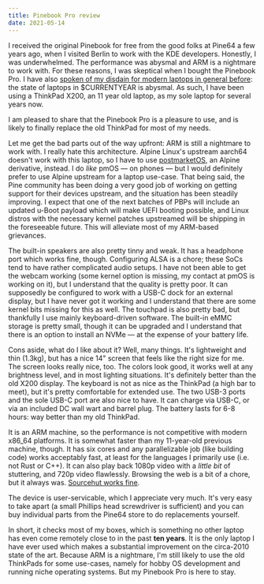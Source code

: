 ```yaml
---
title: Pinebook Pro review
date: 2021-05-14
---
```


I received the original Pinebook for free from the good folks at Pine64 a few
years ago, when I visited Berlin to work with the KDE developers. Honestly, I
was underwhelmed. The performance was abysmal and ARM is a nightmare to work
with. For these reasons, I was skeptical when I bought the Pinebook Pro. I have
also [spoken of my disdain for modern laptops in general before][0]: the state
of laptops in $CURRENTYEAR is abysmal. As such, I have been using a ThinkPad
X200, an 11 year old laptop, as my sole laptop for several years now.

[0]: https://drewdevault.com/2020/02/18/Fucking-laptops.html

I am pleased to share that the Pinebook Pro is a pleasure to use, and is likely
to finally replace the old ThinkPad for most of my needs.

Let me get the bad parts out of the way upfront: ARM is still a nightmare to
work with. I really hate this architecture. Alpine Linux's upstream aarch64
doesn't work with this laptop, so I have to use [postmarketOS][1], an Alpine
derivative, instead. I do *like* pmOS &mdash; on phones &mdash; but I would
definitely prefer to use Alpine upstream for a laptop use-case.  That being
said, the Pine community has been doing a very good job of working on getting
support for their devices upstream, and the situation has been steadily
improving. I expect that one of the next batches of PBPs will include an updated
u-Boot payload which will make UEFI booting possible, and Linux distros with the
necessary kernel patches upstreamed will be shipping in the foreseeable future.
This will alleviate most
of my ARM-based grievances.

[1]: http://postmarketos.org

The built-in speakers are also pretty tinny and weak. It has a headphone port
which works fine, though. Configuring ALSA is a chore; these SoCs tend to have
rather complicated audio setups. I have not been able to get the webcam working
(some kernel option is missing, my contact at pmOS is working on it), but I
understand that the quality is pretty poor. It can supposedly be configured to
work with a USB-C dock for an external display, but I have never got it working
and I understand that there are some kernel bits missing for this as well. The
touchpad is also pretty bad, but thankfully I use mainly keyboard-driven
software. The built-in eMMC storage is pretty small, though it can be upgraded
and I understand that there is an option to install an NVMe &mdash; at the
expense of your battery life.

Cons aside, what do I like about it? Well, many things. It's lightweight and
thin (1.3kg), but has a nice 14" screen that feels like the right size for me.
The screen looks really nice, too. The colors look good, it works well at any
brightness level, and in most lighting situations. It's definitely better than
the old X200 display. The keyboard is not as nice as the ThinkPad (a high bar to
meet), but it's pretty comfortable for extended use. The two USB-3 ports and the
sole USB-C port are also nice to have. It can charge via USB-C, or via an
included DC wall wart and barrel plug. The battery lasts for 6-8 hours: way
better than my old ThinkPad.

It is an ARM machine, so the performance is not competitive with modern x86_64
platforms. It is somewhat faster than my 11-year-old previous machine, though.
It has six cores and any parallelizable job (like building code) works
acceptably fast, at least for the languages I primarily use (i.e. not Rust or
C++). It can also play back 1080p video with a *little bit* of stuttering, and
720p video flawlessly. Browsing the web is a bit of a chore, but it always was.
[Sourcehut works fine][2].

[2]: https://sourcehut.org/blog/2021-05-08-sourcehut-is-the-fastest-who-cares

The device is user-servicable, which I appreciate very much. It's very easy to
take apart (a small Phillips head screwdriver is sufficient) and you can buy
individual parts from the Pine64 store to do replacements yourself.

In short, it checks most of my boxes, which is something no other laptop has
even come remotely close to in the past **ten years**. It is the only laptop I
have ever used which makes a substantial improvement on the circa-2010 state of
the art. Because ARM is a nightmare, I'm still likely to use the old ThinkPads
for some use-cases, namely for hobby OS development and running niche operating
systems. But my Pinebook Pro is here to stay.
